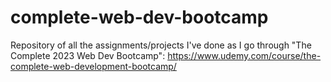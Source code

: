 # complete-web-dev-bootcamp
Repository of all the assignments/projects I've done as I go through "The Complete 2023 Web Dev Bootcamp": https://www.udemy.com/course/the-complete-web-development-bootcamp/
